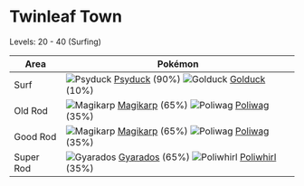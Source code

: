 # Twinleaf Town
Levels: 20 - 40 (Surfing)

Area       | Pokémon
---        | ---
Surf       | ![][054]  [Psyduck] (90%) ![][055]  [Golduck] (10%)
Old Rod    | ![][129]  [Magikarp] (65%) ![][060]  [Poliwag] (35%)
Good Rod   | ![][129]  [Magikarp] (65%) ![][060]  [Poliwag] (35%)
Super Rod  | ![][130]  [Gyarados] (65%) ![][061]  [Poliwhirl] (35%)


[054]: https://raw.githubusercontent.com/PokeAPI/sprites/master/sprites/pokemon/54.png "Psyduck"
[055]: https://raw.githubusercontent.com/PokeAPI/sprites/master/sprites/pokemon/55.png "Golduck"
[060]: https://raw.githubusercontent.com/PokeAPI/sprites/master/sprites/pokemon/60.png "Poliwag"
[061]: https://raw.githubusercontent.com/PokeAPI/sprites/master/sprites/pokemon/61.png "Poliwhirl"
[129]: https://raw.githubusercontent.com/PokeAPI/sprites/master/sprites/pokemon/129.png "Magikarp"
[130]: https://raw.githubusercontent.com/PokeAPI/sprites/master/sprites/pokemon/130.png "Gyarados"
[Psyduck]: pokemon_changes/054/
[Golduck]: pokemon_changes/055/
[Poliwag]: pokemon_changes/060/
[Poliwhirl]: pokemon_changes/061/
[Magikarp]: pokemon_changes/129/
[Gyarados]: pokemon_changes/130/
